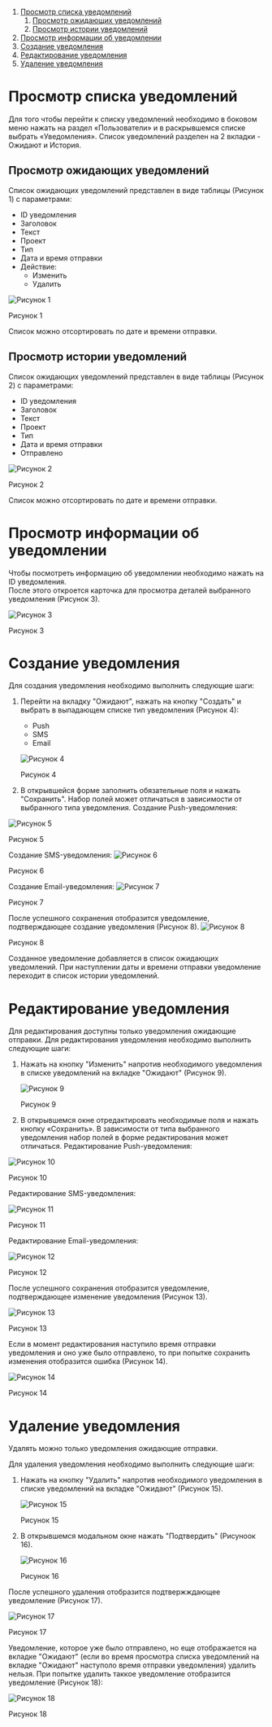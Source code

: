 1. [Просмотр списка уведомлений](#просмотр-списка-уведомлений)
	1. [Просмотр ожидающих уведомлений](#просмотр-ожидающих-уведомлений)
	2. [Просмотр истории уведомлений](#просмотр-истории-уведомлений)
2. [Просмотр информации об уведомлении](#просмотр-информации-об-уведомлении)
3. [Создание уведомления](#создание-уведомления)
4. [Редактирование уведомления](#редактирование-уведомления)
5. [Удаление уведомления](#удаление-уведомления)

# Просмотр списка уведомлений
Для того чтобы перейти к списку уведомлений необходимо в боковом меню нажать на раздел «Пользователи» и в раскрывшемся списке выбрать «Уведомления».
Список уведомлений разделен на 2 вкладки - Ожидают и История.

## Просмотр ожидающих уведомлений
Список ожидающих уведомлений представлен в виде таблицы (Рисунок 1) с параметрами:
- ID уведомления
- Заголовок
- Текст
- Проект
- Тип
- Дата и время отправки
- Действие:
	- Изменить
	- Удалить

![Рисунок 1](images/notifications_1.png)

Рисунок 1

Список можно отсортировать по дате и времени отправки.

## Просмотр истории уведомлений
Список ожидающих уведомлений представлен в виде таблицы (Рисунок 2) с параметрами:
- ID уведомления
- Заголовок
- Текст
- Проект
- Тип
- Дата и время отправки
- Отправлено

![Рисунок 2](images/notifications_2.png)

Рисунок 2

Список можно отсортировать по дате и времени отправки.

# Просмотр информации об уведомлении
Чтобы посмотреть информацию об уведомлении необходимо нажать на ID уведомления.  
После этого откроется карточка для просмотра деталей выбранного уведомления (Рисунок 3).

<img class="md-img" src="images/notifications_3.png" alt="Рисунок 3">

Рисунок 3

# Создание уведомления
Для создания уведомления необходимо выполнить следующие шаги:
1. Перейти на вкладку "Ожидают", нажать на кнопку "Создать" и выбрать в выпадающем списке тип уведомления (Рисунок 4):
   - Push
   - SMS
   - Email

   ![Рисунок 4](images/notifications_4.png)
   
   Рисунок 4
   
2. В открывшейся форме заполнить обязательные поля и нажать "Сохранить".
Набор полей может отличаться в зависимости от выбранного типа уведомления.
Создание Push-уведомления:

<img class="md-img" src="images/notifications_5.png" alt="Рисунок 5">

Рисунок 5

Создание SMS-уведомления:
<img class="md-img" src="images/notifications_6.png" alt="Рисунок 6">

Рисунок 6

Создание Email-уведомления:
<img class="md-img" src="images/notifications_7.png" alt="Рисунок 7">

Рисунок 7

После успешного сохранения отобразится уведомление, подтверждающее создание уведомления (Рисунок 8).
<img class="md-img" src="images/notifications_8.png" alt="Рисунок 8">

Рисунок 8

Созданное уведомление добавляется в список ожидающих уведомлений.
При наступлении даты и времени отправки уведомление переходит в список истории уведомлений.

# Редактирование уведомления
Для редактирования доступны только уведомления ожидающие отправки.
Для редактирования уведомления необходимо выполнить следующие шаги:
1. Нажать на кнопку "Изменить" напротив необходимого уведомления в списке уведомлений на вкладке "Ожидают" (Рисунок 9).

   ![Рисунок 9](images/notifications_9.png)
   
   Рисунок 9
   
2. В открывшемся окне отредактировать необходимые поля и нажать кнопку «Сохранить».
В зависимости от типа выбранного уведомления набор полей в форме редактирования может отличаться.
Редактирование Push-уведомления:

<img class="md-img" src="images/notifications_10.png" alt="Рисунок 10">

Рисунок 10

Редактирование SMS-уведомления:

<img class="md-img" src="images/notifications_11.png" alt="Рисунок 11">

Рисунок 11

Редактирование Email-уведомления:

<img class="md-img" src="images/notifications_12.png" alt="Рисунок 12">

Рисунок 12

После успешного сохранения отобразится уведомление, подтверждающее изменение уведомления (Рисунок 13).

<img class="md-img" src="images/notifications_13.png" alt="Рисунок 13">

Рисунок 13

Если в момент редактирования наступило время отправки уведомления и оно уже было отправлено, то при попытке сохранить изменения отобразится ошибка (Рисунок 14).

<img class="md-img" src="images/notifications_14.png" alt="Рисунок 14">

Рисунок 14

# Удаление уведомления
Удалять можно только уведомления ожидающие отправки.

Для удаления уведомления необходимо выполнить следующие шаги:
1. Нажать на кнопку "Удалить" напротив необходимого уведомления в списке уведомлений на вкладке "Ожидают" (Рисунок 15).
   
   ![Рисунок 15](images/notifications_15.png)
   
   Рисунок 15
   
2. В открывшемся модальном окне нажать "Подтвердить" (Рисуноок 16).

   <img class="md-img" src="images/notifications_16.png" alt="Рисунок 16">
   
   Рисунок 16

После успешного удаления отобразится подтвержждающее уведомление (Рисунок 17).

<img class="md-img" src="images/notifications_17.png" alt="Рисунок 17">

Рисунок 17

Уведомление, которое уже было отправлено, но еще отображается на вкладке "Ожидают" (если во время просмотра списка уведомлений на вкладке "Ожидают" наступоло время отправки уведомления) удалить нельзя.
При попытке удалить таккое уведомление отобразится уведомление (Рисунок 18):

<img class="md-img" src="images/notifications_18.png" alt="Рисунок 18">

Рисунок 18